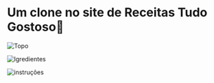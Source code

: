 # Um clone no site de Receitas Tudo Gostoso🍮

![Topo](https://user-images.githubusercontent.com/122760805/216687113-2f9c6fbb-e610-408b-b2cf-8833f0fa12db.png)

![Igredientes](https://user-images.githubusercontent.com/122760805/216687326-0f437891-452a-44cc-abd5-91a1b452e639.png)

![instruções](https://user-images.githubusercontent.com/122760805/216687372-4dc7e077-7c0f-4ae3-98c0-09be878d237c.png)

